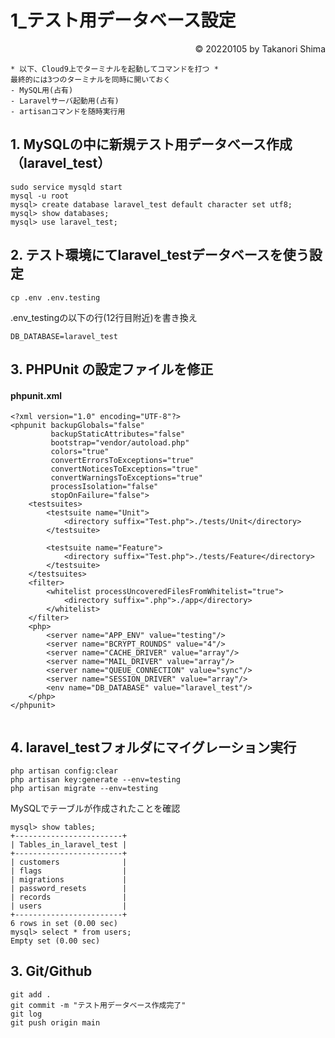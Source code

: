 # 1_テスト用データベース設定

<p style='text-align: right;'> &copy; 20220105 by Takanori Shima </p>

```
* 以下、Cloud9上でターミナルを起動してコマンドを打つ *
最終的には3つのターミナルを同時に開いておく
- MySQL用(占有)
- Laravelサーバ起動用(占有)
- artisanコマンドを随時実行用
```

## 1. MySQLの中に新規テスト用データべース作成（laravel_test）
```
sudo service mysqld start
mysql -u root
mysql> create database laravel_test default character set utf8;
mysql> show databases;
mysql> use laravel_test;
```

## 2. テスト環境にてlaravel_testデータベースを使う設定
```
cp .env .env.testing
```
.env_testingの以下の行(12行目附近)を書き換え
```
DB_DATABASE=laravel_test
```

## 3. PHPUnit の設定ファイルを修正
#### phpunit.xml
```
<?xml version="1.0" encoding="UTF-8"?>
<phpunit backupGlobals="false"
         backupStaticAttributes="false"
         bootstrap="vendor/autoload.php"
         colors="true"
         convertErrorsToExceptions="true"
         convertNoticesToExceptions="true"
         convertWarningsToExceptions="true"
         processIsolation="false"
         stopOnFailure="false">
    <testsuites>
        <testsuite name="Unit">
            <directory suffix="Test.php">./tests/Unit</directory>
        </testsuite>

        <testsuite name="Feature">
            <directory suffix="Test.php">./tests/Feature</directory>
        </testsuite>
    </testsuites>
    <filter>
        <whitelist processUncoveredFilesFromWhitelist="true">
            <directory suffix=".php">./app</directory>
        </whitelist>
    </filter>
    <php>
        <server name="APP_ENV" value="testing"/>
        <server name="BCRYPT_ROUNDS" value="4"/>
        <server name="CACHE_DRIVER" value="array"/>
        <server name="MAIL_DRIVER" value="array"/>
        <server name="QUEUE_CONNECTION" value="sync"/>
        <server name="SESSION_DRIVER" value="array"/>
        <env name="DB_DATABASE" value="laravel_test"/>
    </php>
</phpunit>


```

## 4. laravel_testフォルダにマイグレーション実行
```
php artisan config:clear
php artisan key:generate --env=testing
php artisan migrate --env=testing
```

MySQLでテーブルが作成されたことを確認
```
mysql> show tables;
+------------------------+
| Tables_in_laravel_test |
+------------------------+
| customers              |
| flags                  |
| migrations             |
| password_resets        |
| records                |
| users                  |
+------------------------+
6 rows in set (0.00 sec)
mysql> select * from users;
Empty set (0.00 sec)
```

## 3. Git/Github

```
git add .
git commit -m "テスト用データベース作成完了"
git log
git push origin main
```


